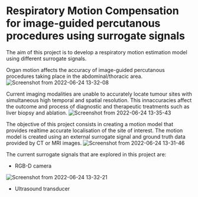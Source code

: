 # Respiratory Motion Compensation for image-guided percutanous procedures using surrogate signals

The aim of this project is to develop a respiratory motion estimation model using different surrogate signals.

Organ motion affects the accuracy of image-guided percutanous procedures taking place in the abdominal/thoracic area.
![Screenshot from 2022-06-24 13-32-08](https://user-images.githubusercontent.com/72251458/175526375-625cd546-81ef-4bdd-8ce2-c91dd737c147.png)

Current imaging modalities are unable to accurately locate tumour sites with simultaneous high temporal and spatial resolution.
This innaccuracies affect the outcome and process of diagnostic and therapeutic treatments such as liver biopsy and ablation.
![Screenshot from 2022-06-24 13-35-43](https://user-images.githubusercontent.com/72251458/175526860-42ba1428-38fb-4f79-8c2a-852bd7063e91.png)


The objective of this project consists in creating a motion model that provides realtime accurate localisation of the site of interest. 
The motion model is created using an external surrogate signal and ground truth data provided by CT or MRI images. 
![Screenshot from 2022-06-24 13-31-46](https://user-images.githubusercontent.com/72251458/175526499-f4a1b1e9-d7c3-42af-9876-dd1c000528e2.png)

The current surrogate signals that are explored in this project are:
- RGB-D camera


![Screenshot from 2022-06-24 13-32-21](https://user-images.githubusercontent.com/72251458/175526440-e65db083-79a3-4fca-907e-9702aaaedf61.png)


- Ultrasound transducer


